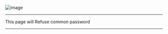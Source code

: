 ![image](https://github.com/user-attachments/assets/9e3e2807-45a6-4f42-b99d-e092d8c86e40)

------------------------------------------------------------------------------------------

This page will Refuse common password 

-------------------------------------------------------------------------------------------

